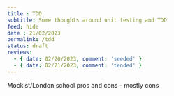 ```yaml
---
title : TDD
subtitle: Some thoughts around unit testing and TDD
feed: hide
date : 21/02/2023
permalink: /tdd
status: draft
reviews:
  - { date: 02/20/2023, comment: 'seeded' }
  - { date: 02/21/2023, comment: 'tended' }
---
```

Mockist/London school pros and cons - mostly cons
